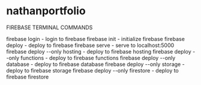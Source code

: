 # nathanportfolio

FIREBASE TERMINAL COMMANDS

firebase login - login to firebase
firebase init - initialize firebase
firebase deploy - deploy to firebase
firebase serve - serve to localhost:5000
firebase deploy --only hosting - deploy to firebase hosting
firebase deploy --only functions - deploy to firebase functions
firebase deploy --only database - deploy to firebase database
firebase deploy --only storage - deploy to firebase storage
firebase deploy --only firestore - deploy to firebase firestore
